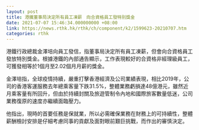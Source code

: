 ```yaml
---
layout: post
title: 港鐵董事局決定所有員工凍薪　向合資格員工發特別獎金
date: 2021-07-07 15:46:34.000000000 +08:00
link: https://news.rthk.hk/rthk/ch/component/k2/1599623-20210707.htm
categories: rthk
---
```


港鐵行政總裁金澤培向員工發信，指董事局決定所有員工凍薪，但會向合資格員工發放特別獎金。根據港鐵的內部通告顯示，工作表現較好的合資格非經理級員工，可獲發相等於1個月至2.02個月月薪的獎金。

金澤培指，全球疫情持續，嚴重打擊香港經濟及公司業績表現，相比2019年，公司的香港客運服務去年總乘客量下跌31.5%，整體業務虧損達48億港元，雖然近月乘客量有所回升，但由於持續封關及旅遊管制令內地和國際旅客數量低迷，公司業務復原的速度亦繼續面臨壓力。

他指出，現時的首要任務是保就業，所以必需確保業務在財務上的可持續性，整體薪酬檢討安排是仔細考慮同事的貢獻及面對眼前艱巨挑戰，而作出的審慎決定。
